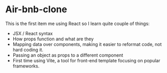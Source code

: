 # Air-bnb-clone

This is the first item me using React so I learn quite couple of things:

- JSX / React syntax
- How props function and what are they
- Mapping data over components, making it easier to reformat code, not hard coding it.
- Passing an object as props to a different component
- First time using Vite, a tool for front-end template focusing on popular frameworks.


